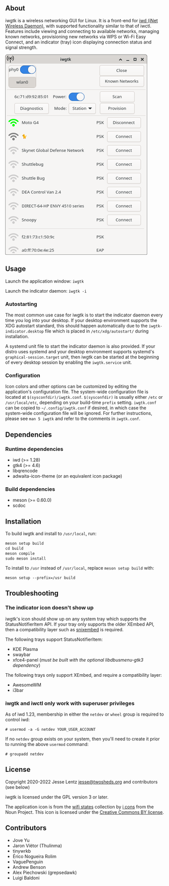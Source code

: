 ## About
iwgtk is a wireless networking GUI for Linux. It is a front-end for [iwd (iNet
Wireless Daemon)](https://iwd.wiki.kernel.org/), with supported functionality
similar to that of iwctl. Features include viewing and connecting to available
networks, managing known networks, provisioning new networks via WPS or Wi-Fi
Easy Connect, and an indicator (tray) icon displaying connection status and
signal strength.

![Screenshot](screenshot/iwgtk-station-mode.png)

## Usage
Launch the application window: `iwgtk`

Launch the indicator daemon: `iwgtk -i`

### Autostarting
The most common use case for iwgtk is to start the indicator daemon every time
you log into your desktop. If your desktop environment supports the XDG
autostart standard, this should happen automatically due to the
`iwgtk-indicator.desktop` file which is placed in `/etc/xdg/autostart/` during
installation.

A systemd unit file to start the indicator daemon is also provided. If your
distro uses systemd and your desktop environment supports systemd's
`graphical-session.target` unit, then iwgtk can be started at the beginning of
every desktop session by enabling the `iwgtk.service` unit.

### Configuration
Icon colors and other options can be customized by editing the application's
configuration file. The system-wide configuration file is located at
`$(sysconfdir)/iwgtk.conf`. `$(sysconfdir)` is usually either `/etc` or
`/usr/local/etc`, depending on your build-time `prefix` setting. `iwgtk.conf`
can be copied to `~/.config/iwgtk.conf` if desired, in which case the
system-wide configuration file will be ignored. For further instructions, please
see `man 5 iwgtk` and refer to the comments in `iwgtk.conf`.

## Dependencies

### Runtime dependencies
* iwd (>= 1.28)
* gtk4 (>= 4.6)
* libqrencode
* adwaita-icon-theme (or an equivalent icon package)

### Build dependencies
* meson (>= 0.60.0)
* scdoc

## Installation
To build iwgtk and install to `/usr/local`, run:
```
meson setup build
cd build
meson compile
sudo meson install
```

To install to `/usr` instead of `/usr/local`, replace `meson setup build` with:
```
meson setup --prefix=/usr build
```

## Troubleshooting

### The indicator icon doesn't show up
iwgtk's icon should show up on any system tray which supports the
StatusNotifierItem API. If your tray only supports the older XEmbed API, then a
compatibility layer such as [snixembed](https://git.sr.ht/~steef/snixembed) is
required.

The following trays support StatusNotifierItem:
* KDE Plasma
* swaybar
* xfce4-panel (*must be built with the optional libdbusmenu-gtk3 dependency*)

The following trays only support XEmbed, and require a compatibility layer:
* AwesomeWM
* i3bar

### iwgtk and iwctl only work with superuser privileges
As of iwd 1.23, membership in either the `netdev` or `wheel` group is required
to control iwd:
```
# usermod -a -G netdev YOUR_USER_ACCOUNT
```
If no `netdev` group exists on your system, then you'll need to create it prior
to running the above `usermod` command:
```
# groupadd netdev
```

## License
Copyright 2020-2022 Jesse Lentz <jesse@twosheds.org> and contributors (see below)

iwgtk is licensed under the GPL version 3 or later.

The application icon is from the [wifi
states](https://thenounproject.com/iconsguru/collection/wifi-states/) collection
by [i cons](https://thenounproject.com/iconsguru/) from the Noun Project. This
icon is licensed under the [Creative Commons BY
license](https://creativecommons.org/licenses/by/3.0/us/legalcode).

## Contributors
* Jove Yu
* Jaron Viëtor (Thulinma)
* tinywrkb
* Érico Nogueira Rolim
* VaguePenguin
* Andrew Benson
* Alex Piechowski (grepsedawk)
* Luigi Baldoni
